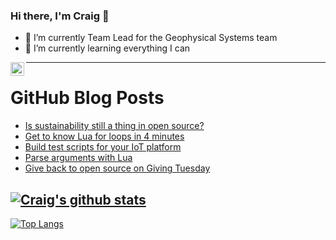 ### Hi there, I'm Craig 👋

<!--
**CraigTeelFugro/CraigTeelFugro** is a ✨ _special_ ✨ repository because its `README.md` (this file) appears on your GitHub profile.

Here are some ideas to get you started:
-->

- 🔭 I’m currently Team Lead for the Geophysical Systems team
- 🌱 I’m currently learning everything I can

[<img align="left" alt="Craig Teel | LinkedIn" width="22px" src="https://cdn.jsdelivr.net/npm/simple-icons@v3/icons/linkedin.svg" />][linkedin]

---

# GitHub Blog Posts

<!-- BLOG-POST-LIST:START -->
- [Is sustainability still a thing in open source?](https://opensource.com/article/22/11/sustainability-open-source)
- [Get to know Lua for loops in 4 minutes](https://opensource.com/article/22/11/lua-for-loops)
- [Build test scripts for your IoT platform](https://opensource.com/article/22/11/test-scripts-iot-jmeter)
- [Parse arguments with Lua](https://opensource.com/article/22/11/lua-command-arguments)
- [Give back to open source on Giving Tuesday](https://opensource.com/article/22/11/open-source-giving-tuesday)
<!-- BLOG-POST-LIST:END -->

## [![Craig's github stats](https://github-readme-stats.vercel.app/api?username=craigteelfugro&show_icons=true&theme=radical)](https://github.com/anuraghazra/github-readme-stats)


[linkedin]: https://linkedin.com/in/craig-teel-b8786771
[![Top Langs](https://github-readme-stats.vercel.app/api/top-langs/?username=craigteelfugro&layout=compact)](https://github.com/anuraghazra/github-readme-stats)
